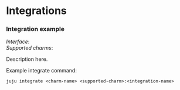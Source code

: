 # Integrations

<!-- Use the template below to add information about integrations supported by this charm. -->

### Integration example

_Interface_:   
_Supported charms_: 

Description here.

Example <integration-name> integrate command: 

```
juju integrate <charm-name> <supported-charm>:<integration-name>
```
